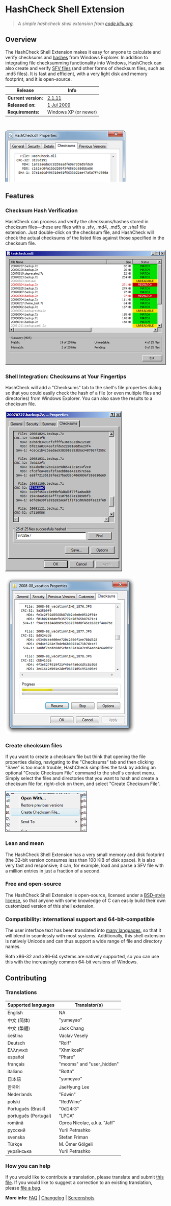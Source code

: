 # HashCheck Shell Extension

>_A simple hashcheck shell extension from [code.kliu.org](https://code.kliu.org)._

## Overview

The HashCheck Shell Extension makes it easy for anyone to calculate and verify checksums and [hashes](https://en.wikipedia.org/wiki/Cryptographic_hash_function) from Windows Explorer. In addition to integrating file checksumming functionality into Windows, HashCheck can also create and verify [SFV files](https://en.wikipedia.org/wiki/Simple_file_verification) (and other forms of checksum files, such as .md5 files). It is fast and efficient, with a very light disk and memory footprint, and it is open-source.

Release              |  Info
---------------------|--------------------------
**Current version:** | [2.1.11](changelog.html)
**Released on:**     | [1 Jul 2009](changelog.html)
**Requirements:**    | Windows XP (or newer)

<br/>

![hp3-aero](images/HashProp3_Aero.png)

## Features

### Checksum Hash Verification

HashCheck can process and verify the checksums/hashes stored in checksum files—these are files with a .sfv, .md4, .md5, or .sha1 file extension. Just double-click on the checksum file, and HashCheck will check the actual checksums of the listed files against those specified in the checksum file.

![hv1-classic](images/HashVerify1_Classic.png)

### Shell Integration: Checksums at Your Fingertips

HashCheck will add a "Checksums" tab to the shell's file properties dialog so that you could easily check the hash of a file (or even multiple files and directories) from Windows Explorer. You can also save the results to a checksum file.

![hp1-classic](images/HashProp1_Classic.png)

![hp2-aero](images/HashProp2_Aero.png)

### Create checksum files

If you want to create a checksum file but think that opening the file properties dialog, navigating to the "Checksums" tab and then clicking "Save" is too much trouble, HashCheck simplifies the task by adding an optional "Create Checksum File" command to the shell's context menu. Simply select the files and directories that you want to hash and create a checksum file for, right-click on them, and select "Create Checksum File".

![hs2-aero](images/HashSave2_Aero.png)

### Lean and mean

The HashCheck Shell Extension has a very small memory and disk footprint (the 32-bit version consumes less than 100 KiB of disk space). It is also very fast and responsive; it can, for example, load and parse a SFV file with a million entries in just a fraction of a second.

### Free and open-source

The HashCheck Shell Extension is open-source, licensed under a [BSD-style license](LICENSE), so that anyone with some knowledge of C can easily build their own customized version of this shell extension.

### Compatibility: international support and 64-bit-compatible

The user interface text has been translated into [many languages](#translations), so that it will blend in seamlessly with most systems. Additionally, this shell extension is natively Unicode and can thus support a wide range of file and directory names.

Both x86-32 and x86-64 systems are natively supported, so you can use this with the increasingly common 64-bit versions of Windows.

## Contributing

### Translations

Supported languages  | Translator(s)
---------------------|-------------------------
English              | NA
中文 (简体)           | "yumeyao"
中文 (繁體)           | Jack Chang
čeština              | Václav Veselý
Deutsch              | "Rolf"
Ελληνικά             | "XhmikosR"
español              | "Phare"
français             | "mooms" and "user\_hidden"
italiano             | "Botta"
日本語                | "yumeyao"
한국어                | JaeHyung Lee
Nederlands           | "Edwin"
polski               | "RedWine"
Português (Brasil)   | "0d14r3"
português (Portugal) | "LPCA"
română               | Oprea Nicolae, a.k.a. "Jaff"
русский              | Yurii Petrashko
svenska              | Stefan Friman
Türkçe               | M. Ömer Gölgeli
українська           | Yurii Petrashko

### How you can help

If you would like to contribute a translation, please translate and submit [this file](translations.txt). If you would like to suggest a correction to an existing translation, please [file a bug](/tracker/).

**More info:** [FAQ](faq.md) | [Changelog](changelog.md) | [Screenshots](images/)
